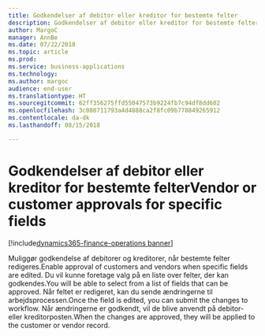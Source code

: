 ```yaml
---
title: Godkendelser af debitor eller kreditor for bestemte felter
description: Godkendelser af debitor eller kreditor for bestemte felter
author: MargoC
manager: AnnBe
ms.date: 07/22/2018
ms.topic: article
ms.prod: 
ms.service: business-applications
ms.technology: 
ms.author: margoc
audience: end-user
ms.translationtype: HT
ms.sourcegitcommit: 62ff356275ffd55047573b9224fb7c94df8dd602
ms.openlocfilehash: 3c080711793a4d4888ca2f8fc09b778849265912
ms.contentlocale: da-dk
ms.lasthandoff: 08/15/2018

---
```

#  <a name="vendor-or-customer-approvals-for-specific-fields"></a><span data-ttu-id="bbed6-103">Godkendelser af debitor eller kreditor for bestemte felter</span><span class="sxs-lookup"><span data-stu-id="bbed6-103">Vendor or customer approvals for specific fields</span></span>

[!include[dynamics365-finance-operations banner](../includes/dynamics365-finance-operations.md)]



<span data-ttu-id="bbed6-104">Muliggør godkendelse af debitorer og kreditorer, når bestemte felter redigeres.</span><span class="sxs-lookup"><span data-stu-id="bbed6-104">Enable approval of customers and vendors when specific fields are edited.</span></span> <span data-ttu-id="bbed6-105">Du vil kunne foretage valg på en liste over felter, der kan godkendes.</span><span class="sxs-lookup"><span data-stu-id="bbed6-105">You will be able to select from a list of fields that can be approved.</span></span> <span data-ttu-id="bbed6-106">Når feltet er redigeret, kan du sende ændringerne til arbejdsprocessen.</span><span class="sxs-lookup"><span data-stu-id="bbed6-106">Once the field is edited, you can submit the changes to workflow.</span></span> <span data-ttu-id="bbed6-107">Når ændringerne er godkendt, vil de blive anvendt på debitor- eller kreditorposten.</span><span class="sxs-lookup"><span data-stu-id="bbed6-107">When the changes are approved, they will be applied to the customer or vendor record.</span></span>
